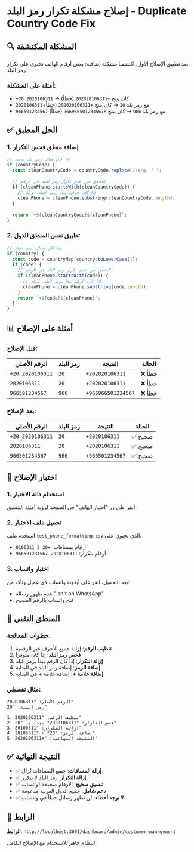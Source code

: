 # إصلاح مشكلة تكرار رمز البلد - Duplicate Country Code Fix

## 🔍 المشكلة المكتشفة

بعد تطبيق الإصلاح الأول، اكتشفنا مشكلة إضافية: بعض أرقام الهاتف تحتوي على تكرار رمز البلد.

### أمثلة على المشكلة:
- `+20 2020106311` → كان ينتج `+202020106311` (خطأ)
- `2020106311` مع رمز بلد `20` → كان ينتج `+202020106311` (خطأ)
- `966501234567` مع رمز بلد `966` → كان ينتج `+966966501234567` (خطأ)

## ✅ الحل المطبق

### 1. **إضافة منطق فحص التكرار**

```typescript
// إذا كان هناك رمز بلد محدد
if (countryCode) {
  const cleanCountryCode = countryCode.replace(/\s/g, '');
  
  // التحقق من عدم تكرار رمز البلد في الرقم
  if (cleanPhone.startsWith(cleanCountryCode)) {
    // إذا كان الرقم يبدأ برمز البلد، نزيله
    cleanPhone = cleanPhone.substring(cleanCountryCode.length);
  }
  
  return `+${cleanCountryCode}${cleanPhone}`;
}
```

### 2. **تطبيق نفس المنطق للدول**

```typescript
// إذا كان هناك اسم دولة
if (country) {
  const code = countryMap[country.toLowerCase()];
  if (code) {
    // التحقق من عدم تكرار رمز البلد في الرقم
    if (cleanPhone.startsWith(code)) {
      // إذا كان الرقم يبدأ برمز البلد، نزيله
      cleanPhone = cleanPhone.substring(code.length);
    }
    return `+${code}${cleanPhone}`;
  }
}
```

## 📊 أمثلة على الإصلاح

### قبل الإصلاح:
| الرقم الأصلي | رمز البلد | النتيجة | الحالة |
|-------------|-----------|---------|--------|
| `+20 2020106311` | `20` | `+202020106311` | ❌ خطأ |
| `2020106311` | `20` | `+202020106311` | ❌ خطأ |
| `966501234567` | `966` | `+966966501234567` | ❌ خطأ |

### بعد الإصلاح:
| الرقم الأصلي | رمز البلد | النتيجة | الحالة |
|-------------|-----------|---------|--------|
| `+20 2020106311` | `20` | `+2020106311` | ✅ صحيح |
| `2020106311` | `20` | `+2020106311` | ✅ صحيح |
| `966501234567` | `966` | `+966501234567` | ✅ صحيح |

## 🧪 اختبار الإصلاح

### 1. **استخدام دالة الاختبار**
انقر على زر "اختبار الهاتف" في الصفحة لرؤية أمثلة التنسيق.

### 2. **تحميل ملف الاختبار**
استخدم ملف `test_phone_formatting.csv` الذي يحتوي على:
- أرقام بمسافات: `+20 2 0106311`
- أرقام بتكرار: `2020106311`, `966501234567`

### 3. **اختبار واتساب**
بعد التحميل، انقر على أيقونة واتساب لأي عميل وتأكد من:
- عدم ظهور رسالة "isn't on WhatsApp"
- فتح واتساب بالرقم الصحيح

## 🔧 المنطق التقني

### خطوات المعالجة:
1. **تنظيف الرقم**: إزالة جميع الأحرف غير الرقمية
2. **فحص رمز البلد**: إذا كان متوفراً
3. **إزالة التكرار**: إذا كان الرقم يبدأ برمز البلد
4. **إضافة الرمز**: إضافة رمز البلد في البداية
5. **إضافة علامة +**: إضافة علامة + في البداية

### مثال تفصيلي:
```
الرقم الأصلي: "2020106311"
رمز البلد: "20"

1. تنظيف الرقم: "2020106311"
2. فحص التكرار: "2020106311" يبدأ بـ "20"
3. إزالة التكرار: "20106311"
4. إضافة الرمز: "20" + "20106311"
5. النتيجة النهائية: "+2020106311"
```

## ✅ النتيجة النهائية

- ✅ **إزالة المسافات**: جميع المسافات تُزال
- ✅ **إزالة التكرار**: رمز البلد لا يتكرر
- ✅ **تنسيق صحيح**: الأرقام صحيحة لواتساب
- ✅ **دعم شامل**: جميع الدول العربية مدعومة
- ✅ **لا توجد أخطاء**: لن تظهر رسائل خطأ في واتساب

## 🚀 الرابط

**الرابط**: `http://localhost:3001/dashboard/admin/customer-management`

النظام جاهز للاستخدام مع الإصلاح الكامل!







